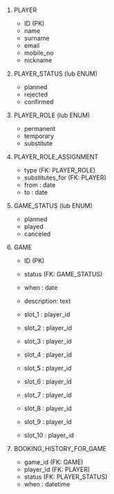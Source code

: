 1. PLAYER
   - ID (PK)
   - name
   - surname 
   - email 
   - mobile_no
   - nickname


2. PLAYER_STATUS (lub ENUM)
   - planned
   - rejected
   - confirmed


3. PLAYER_ROLE (lub ENUM)
   - permanent
   - temporary 
   - substitute


4. PLAYER_ROLE_ASSIGNMENT
   - type (FK:  PLAYER_ROLE)
   - substitutes_for (FK: PLAYER)
   - from : date
   - to : date 


5. GAME_STATUS (lub ENUM)
   - planned
   - played
   - canceled


6. GAME
   - ID (PK)
   - status (FK: GAME_STATUS) 
   - when : date
   
   - description: text
   - slot_1 : player_id
   - slot_2 : player_id
   - slot_3 : player_id
   - slot_4 : player_id
   - slot_5 : player_id 
   - slot_6 : player_id
   - slot_7 : player_id
   - slot_8 : player_id
   - slot_9 : player_id
   - slot_10 : player_id


7. BOOKING_HISTORY_FOR_GAME
   - game_id (FK: GAME)
   - player_id (FK: PLAYER)
   - status (FK: PLAYER_STATUS)
   - when : datetime
